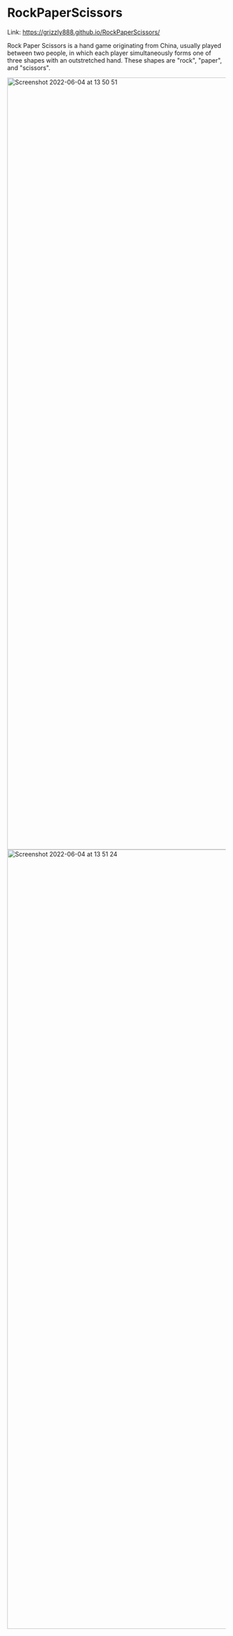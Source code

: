 # RockPaperScissors
Link: https://grizzly888.github.io/RockPaperScissors/

Rock Paper Scissors is a hand game originating from China, usually played between two people, in which each player simultaneously forms one of three shapes with an outstretched hand. These shapes are "rock", "paper", and "scissors".

<img width="1775" alt="Screenshot 2022-06-04 at 13 50 51" src="https://user-images.githubusercontent.com/88837588/171995966-7fb9bca2-cc5f-472b-ab05-89a3f7d1998c.png">

<img width="1792" alt="Screenshot 2022-06-04 at 13 51 24" src="https://user-images.githubusercontent.com/88837588/171995997-3540b731-4556-4b06-bb8a-ce0548412fca.png">
